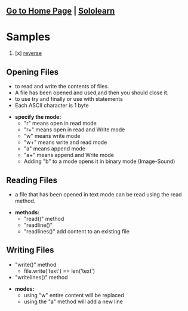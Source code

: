 ## [Go to Home Page]() | [Sololearn](https://www.sololearn.com/)

# Samples

01. [x] [reverse]()

## Opening Files
- to read and write the contents of files.
- A file has been opened and used,and then you should close it.
- to use try and finally or use with statements
- Each ASCII character is 1 byte

* **specify the mode:**
    - "r" means open in read mode
    - "r+" means open in read and Write mode
    - "w" means write mode
    - "w+" means write and read mode
    - "a" means append mode
    - "a+" means append and Write mode
    - Adding "b" to a mode opens it in binary mode (Image-Sound)

## Reading Files
- a file that has been opened in text mode can be read using the read method.

* **methods:**
    - "read()" method
    - "readline()"
    - "readlines()" add content to an existing file

## Writing Files
- "write()" method
    - file.write('text') == len('text')
- "writelines()" method


* **modes:**
    - using "w" entire content will be replaced
    - using the "a" method will add a new line